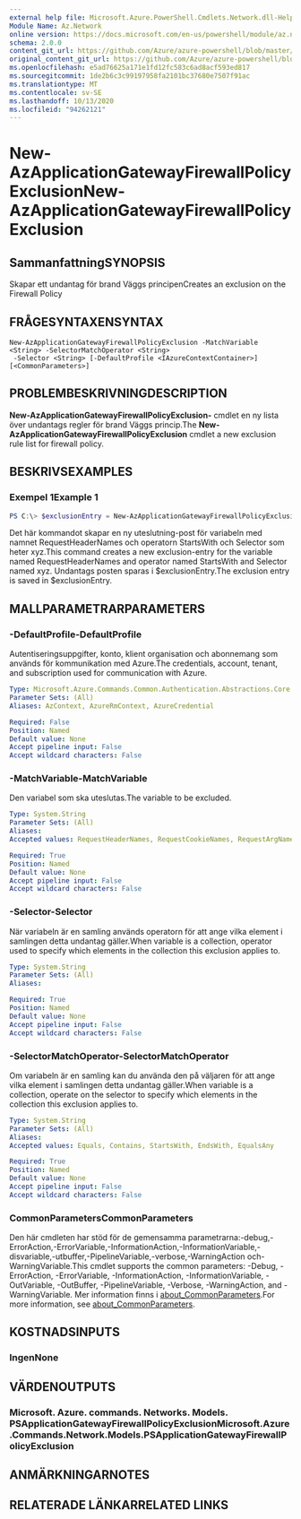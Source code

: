 ```yaml
---
external help file: Microsoft.Azure.PowerShell.Cmdlets.Network.dll-Help.xml
Module Name: Az.Network
online version: https://docs.microsoft.com/en-us/powershell/module/az.network/new-azapplicationgatewayfirewallpolicyexclusion
schema: 2.0.0
content_git_url: https://github.com/Azure/azure-powershell/blob/master/src/Network/Network/help/New-AzApplicationGatewayFirewallPolicyExclusion.md
original_content_git_url: https://github.com/Azure/azure-powershell/blob/master/src/Network/Network/help/New-AzApplicationGatewayFirewallPolicyExclusion.md
ms.openlocfilehash: e5ad76625a171e1fd12fc583c6ad8acf593ed817
ms.sourcegitcommit: 1de2b6c3c99197958fa2101bc37680e7507f91ac
ms.translationtype: MT
ms.contentlocale: sv-SE
ms.lasthandoff: 10/13/2020
ms.locfileid: "94262121"
---
```

# <span data-ttu-id="52cf6-101">New-AzApplicationGatewayFirewallPolicyExclusion</span><span class="sxs-lookup"><span data-stu-id="52cf6-101">New-AzApplicationGatewayFirewallPolicyExclusion</span></span>

## <span data-ttu-id="52cf6-102">Sammanfattning</span><span class="sxs-lookup"><span data-stu-id="52cf6-102">SYNOPSIS</span></span>
<span data-ttu-id="52cf6-103">Skapar ett undantag för brand Väggs principen</span><span class="sxs-lookup"><span data-stu-id="52cf6-103">Creates an exclusion on the Firewall Policy</span></span>

## <span data-ttu-id="52cf6-104">FRÅGESYNTAXEN</span><span class="sxs-lookup"><span data-stu-id="52cf6-104">SYNTAX</span></span>

```
New-AzApplicationGatewayFirewallPolicyExclusion -MatchVariable <String> -SelectorMatchOperator <String>
 -Selector <String> [-DefaultProfile <IAzureContextContainer>] [<CommonParameters>]
```

## <span data-ttu-id="52cf6-105">PROBLEMBESKRIVNING</span><span class="sxs-lookup"><span data-stu-id="52cf6-105">DESCRIPTION</span></span>
<span data-ttu-id="52cf6-106">**New-AzApplicationGatewayFirewallPolicyExclusion-** cmdlet en ny lista över undantags regler för brand Väggs princip.</span><span class="sxs-lookup"><span data-stu-id="52cf6-106">The **New-AzApplicationGatewayFirewallPolicyExclusion** cmdlet a new exclusion rule list for firewall policy.</span></span>

## <span data-ttu-id="52cf6-107">BESKRIVS</span><span class="sxs-lookup"><span data-stu-id="52cf6-107">EXAMPLES</span></span>

### <span data-ttu-id="52cf6-108">Exempel 1</span><span class="sxs-lookup"><span data-stu-id="52cf6-108">Example 1</span></span>
```powershell
PS C:\> $exclusionEntry = New-AzApplicationGatewayFirewallPolicyExclusion -MatchVariable "RequestHeaderNames" -SelectorMatchOperator "StartsWith" -Selector "xyz"
```

<span data-ttu-id="52cf6-109">Det här kommandot skapar en ny uteslutning-post för variabeln med namnet RequestHeaderNames och operatorn StartsWith och Selector som heter xyz.</span><span class="sxs-lookup"><span data-stu-id="52cf6-109">This command creates a new exclusion-entry for the variable named RequestHeaderNames and operator named StartsWith and Selector named xyz.</span></span> <span data-ttu-id="52cf6-110">Undantags posten sparas i $exclusionEntry.</span><span class="sxs-lookup"><span data-stu-id="52cf6-110">The exclusion entry is saved in $exclusionEntry.</span></span>

## <span data-ttu-id="52cf6-111">MALLPARAMETRAR</span><span class="sxs-lookup"><span data-stu-id="52cf6-111">PARAMETERS</span></span>

### <span data-ttu-id="52cf6-112">-DefaultProfile</span><span class="sxs-lookup"><span data-stu-id="52cf6-112">-DefaultProfile</span></span>
<span data-ttu-id="52cf6-113">Autentiseringsuppgifter, konto, klient organisation och abonnemang som används för kommunikation med Azure.</span><span class="sxs-lookup"><span data-stu-id="52cf6-113">The credentials, account, tenant, and subscription used for communication with Azure.</span></span>

```yaml
Type: Microsoft.Azure.Commands.Common.Authentication.Abstractions.Core.IAzureContextContainer
Parameter Sets: (All)
Aliases: AzContext, AzureRmContext, AzureCredential

Required: False
Position: Named
Default value: None
Accept pipeline input: False
Accept wildcard characters: False
```

### <span data-ttu-id="52cf6-114">-MatchVariable</span><span class="sxs-lookup"><span data-stu-id="52cf6-114">-MatchVariable</span></span>
<span data-ttu-id="52cf6-115">Den variabel som ska uteslutas.</span><span class="sxs-lookup"><span data-stu-id="52cf6-115">The variable to be excluded.</span></span>

```yaml
Type: System.String
Parameter Sets: (All)
Aliases:
Accepted values: RequestHeaderNames, RequestCookieNames, RequestArgNames

Required: True
Position: Named
Default value: None
Accept pipeline input: False
Accept wildcard characters: False
```

### <span data-ttu-id="52cf6-116">-Selector</span><span class="sxs-lookup"><span data-stu-id="52cf6-116">-Selector</span></span>
<span data-ttu-id="52cf6-117">När variabeln är en samling används operatorn för att ange vilka element i samlingen detta undantag gäller.</span><span class="sxs-lookup"><span data-stu-id="52cf6-117">When variable is a collection, operator used to specify which elements in the collection this exclusion applies to.</span></span>

```yaml
Type: System.String
Parameter Sets: (All)
Aliases:

Required: True
Position: Named
Default value: None
Accept pipeline input: False
Accept wildcard characters: False
```

### <span data-ttu-id="52cf6-118">-SelectorMatchOperator</span><span class="sxs-lookup"><span data-stu-id="52cf6-118">-SelectorMatchOperator</span></span>
<span data-ttu-id="52cf6-119">Om variabeln är en samling kan du använda den på väljaren för att ange vilka element i samlingen detta undantag gäller.</span><span class="sxs-lookup"><span data-stu-id="52cf6-119">When variable is a collection, operate on the selector to specify which elements in the collection this exclusion applies to.</span></span>

```yaml
Type: System.String
Parameter Sets: (All)
Aliases:
Accepted values: Equals, Contains, StartsWith, EndsWith, EqualsAny

Required: True
Position: Named
Default value: None
Accept pipeline input: False
Accept wildcard characters: False
```

### <span data-ttu-id="52cf6-120">CommonParameters</span><span class="sxs-lookup"><span data-stu-id="52cf6-120">CommonParameters</span></span>
<span data-ttu-id="52cf6-121">Den här cmdleten har stöd för de gemensamma parametrarna:-debug,-ErrorAction,-ErrorVariable,-InformationAction,-InformationVariable,-disvariable,-utbuffer,-PipelineVariable,-verbose,-WarningAction och-WarningVariable.</span><span class="sxs-lookup"><span data-stu-id="52cf6-121">This cmdlet supports the common parameters: -Debug, -ErrorAction, -ErrorVariable, -InformationAction, -InformationVariable, -OutVariable, -OutBuffer, -PipelineVariable, -Verbose, -WarningAction, and -WarningVariable.</span></span> <span data-ttu-id="52cf6-122">Mer information finns i [about_CommonParameters](http://go.microsoft.com/fwlink/?LinkID=113216).</span><span class="sxs-lookup"><span data-stu-id="52cf6-122">For more information, see [about_CommonParameters](http://go.microsoft.com/fwlink/?LinkID=113216).</span></span>

## <span data-ttu-id="52cf6-123">KOSTNADS</span><span class="sxs-lookup"><span data-stu-id="52cf6-123">INPUTS</span></span>

### <span data-ttu-id="52cf6-124">Ingen</span><span class="sxs-lookup"><span data-stu-id="52cf6-124">None</span></span>

## <span data-ttu-id="52cf6-125">VÄRDEN</span><span class="sxs-lookup"><span data-stu-id="52cf6-125">OUTPUTS</span></span>

### <span data-ttu-id="52cf6-126">Microsoft. Azure. commands. Networks. Models. PSApplicationGatewayFirewallPolicyExclusion</span><span class="sxs-lookup"><span data-stu-id="52cf6-126">Microsoft.Azure.Commands.Network.Models.PSApplicationGatewayFirewallPolicyExclusion</span></span>

## <span data-ttu-id="52cf6-127">ANMÄRKNINGAR</span><span class="sxs-lookup"><span data-stu-id="52cf6-127">NOTES</span></span>

## <span data-ttu-id="52cf6-128">RELATERADE LÄNKAR</span><span class="sxs-lookup"><span data-stu-id="52cf6-128">RELATED LINKS</span></span>
